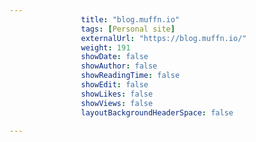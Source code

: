 ---
                title: "blog.muffn.io"
                tags: [Personal site]
                externalUrl: "https://blog.muffn.io/"
                weight: 191
                showDate: false
                showAuthor: false
                showReadingTime: false
                showEdit: false
                showLikes: false
                showViews: false
                layoutBackgroundHeaderSpace: false
                ---
